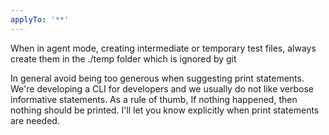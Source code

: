 ```yaml
---
applyTo: '**'
---
```

When in agent mode, creating intermediate or temporary test files, always create them in the ./temp folder which is ignored by git

In general avoid being too generous when suggesting print statements. We're developing a CLI for developers and we usually do not like verbose informative statements. As a rule of thumb, If nothing happened, then nothing should be printed. I'll let you know explicitly when print statements are needed.